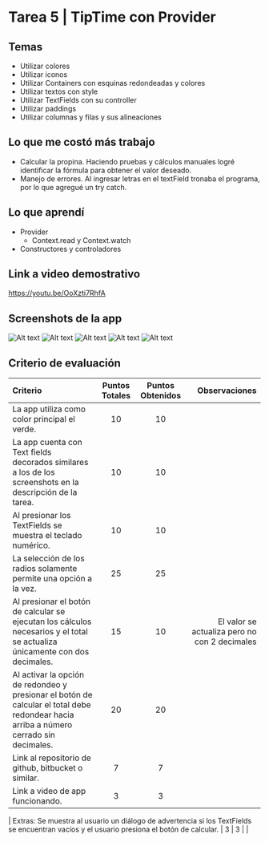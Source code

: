 # Tarea 5 | TipTime con Provider

## Temas

- Utilizar colores
- Utilizar iconos
- Utilizar Containers con esquinas redondeadas y colores
- Utilizar textos con style
- Utilizar TextFields con su controller
- Utilizar paddings
- Utilizar columnas y filas y sus alineaciones

## Lo que me costó más trabajo

- Calcular la propina. Haciendo pruebas y cálculos manuales logré identificar la fórmula para obtener el valor deseado.
- Manejo de errores. Al ingresar letras en el textField tronaba el programa, por lo que agregué un try catch.

## Lo que aprendí

- Provider
  - Context.read y Context.watch
- Constructores y controladores

## Link a video demostrativo

https://youtu.be/OoXzti7RhfA

## Screenshots de la app

![Alt text](/images/ss1.png)
![Alt text](/images/ss2.png)
![Alt text](/images/ss3.png)
![Alt text](/images/ss4.png)
![Alt text](/images/ss5.png)

## Criterio de evaluación

| Criterio                                                                                                                               | Puntos Totales | Puntos Obtenidos |                                 Observaciones |
| :------------------------------------------------------------------------------------------------------------------------------------- | :------------: | :--------------: | --------------------------------------------: |
| La app utiliza como color principal el verde.                                                                                          |       10       |        10        |                                               |
| La app cuenta con Text fields decorados similares a los de los screenshots en la descripción de la tarea.                              |       10       |        10        |                                               |
| Al presionar los TextFields se muestra el teclado numérico.                                                                            |       10       |        10        |                                               |
| La selección de los radios solamente permite una opción a la vez.                                                                      |       25       |        25        |                                               |
| Al presionar el botón de calcular se ejecutan los cálculos necesarios y el total se actualiza únicamente con dos decimales.            |       15       |        10        | El valor se actualiza pero no con 2 decimales |
| Al activar la opción de redondeo y presionar el botón de calcular el total debe redondear hacia arriba a número cerrado sin decimales. |       20       |        20        |                                               |
| Link al repositorio de github, bitbucket o similar.                                                                                    |       7        |        7         |                                               |
| Link a video de app funcionando.                                                                                                       |       3        |        3         |                                               |

| Extras: Se muestra al usuario un diálogo de advertencia si los TextFields se encuentran vacíos y el usuario presiona el botón de calcular. | 3 | 3 | |
